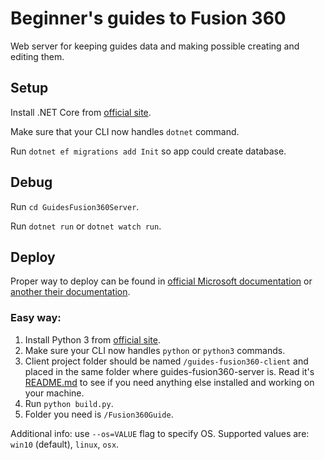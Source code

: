 # Beginner's guides to Fusion 360

Web server for keeping guides data and making possible creating and editing them.

## Setup

Install .NET Core from [official site](https://dotnet.microsoft.com/download).

Make sure that your CLI now handles `dotnet` command.

Run `dotnet ef migrations add Init` so app could create database.

## Debug

Run `cd GuidesFusion360Server`.

Run `dotnet run` or `dotnet watch run`.

## Deploy

Proper way to deploy can be found in [official Microsoft documentation](https://docs.microsoft.com/en-us/dotnet/core/deploying/)  or [another their documentation](https://docs.microsoft.com/en-us/aspnet/core/host-and-deploy/?view=aspnetcore-3.1).

### Easy way:

1. Install Python 3 from [official site](https://www.python.org/downloads/).
2. Make sure your CLI now handles `python` or `python3` commands.
3. Client project folder should be named `/guides-fusion360-client` and placed in the same folder where guides-fusion360-server is. Read it's [README.md](https://github.com/besedinalex/guides-fusion360-client/blob/master/README.md) to see if you need anything else installed and working on your machine.
4. Run `python build.py`.
5. Folder you need is `/Fusion360Guide`.

Additional info: use `--os=VALUE` flag to specify OS. Supported values are: `win10` (default), `linux`, `osx`.
